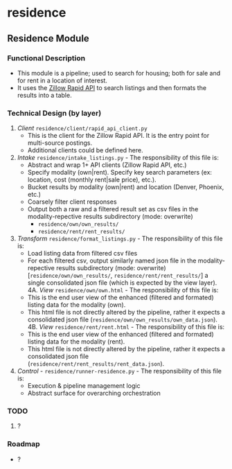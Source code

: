 # residence

## Residence Module

### Functional Description

- This module is a pipeline; used to search for housing; both for sale and for rent in a location of interest. 
- It uses the [Zillow Rapid API](https://rapidapi.com/s.mahmoud97/api/zillow56) to search listings and then formats the results into a table.

### Technical Design (by layer)

1. *Client*  `residence/client/rapid_api_client.py`
    - This is the client for the Zillow Rapid API. It is the entry point for multi-source postings.
    - Additional clients could be defined here.
2. *Intake*  `residence/intake_listings.py` - The responsibility of this file is:
    - Abstract and wrap 1+ API clients (Zillow Rapid API, etc.)
    - Specify modality (own|rent).  Specify key search parameters (ex: location, cost (monthly rent|sale price), etc.).
    - Bucket results by modality (own|rent) and location (Denver, Phoenix, etc.)
    - Coarsely filter client responses
    - Output both a raw and a filtered result set as csv files in the modality-repective results subdirectory (mode: overwrite)
        - `residence/own/own_results/`
        - `residence/rent/rent_results/`
3. *Transform*  `residence/format_listings.py` - The responsibility of this file is:
    - Load listing data from filtered csv files
    - For each filtered csv, output similarly named json file in the modality-repective results subdirectory (mode: overwrite) [`residence/own/own_results/`, `residence/rent/rent_results/`] a single consolidated json file (which is expected by the view layer).
4A. *View*  `residence/own/own.html` - The responsibility of this file is:
    - This is the end user view of the enhanced (filtered and formated) listing data for the modality (own).
    - This html file is not directly altered by the pipeline, rather it expects a consolidated json file (`residence/own/own_results/own_data.json`).
4B. *View*  `residence/rent/rent.html` - The responsibility of this file is:
    - This is the end user view of the enhanced (filtered and formated) listing data for the modality (rent).
    - This html file is not directly altered by the pipeline, rather it expects a consolidated json file (`residence/rent/rent_results/rent_data.json`).
5. *Control* - `residence/runner-residence.py` - The responsibility of this file is:
    - Execution & pipeline management logic
    - Abstract surface for overarching orchestration

### TODO

1. ?

### Roadmap

- ?
